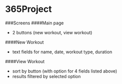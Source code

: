 # 365Project

###Screens
####Main page
- 2 buttons (new workout, view workout)


####New Workout
- text fields for name, date, workout type, duration


####View Workout
- sort by button (with option for 4 fields listed above)
- results filtered by selected option

